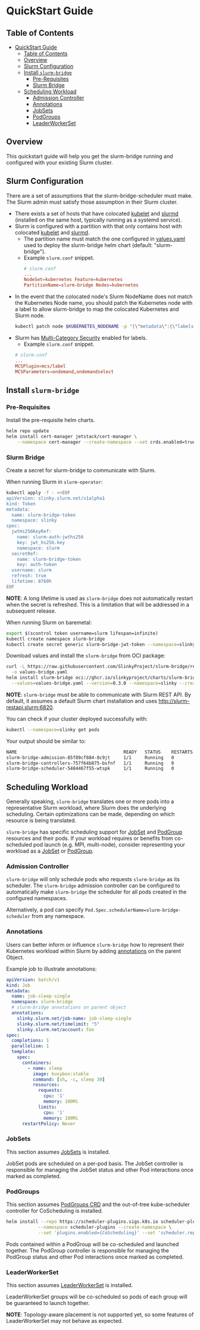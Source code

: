 # QuickStart Guide

## Table of Contents

<!-- mdformat-toc start --slug=github --no-anchors --maxlevel=6 --minlevel=1 -->

- [QuickStart Guide](#quickstart-guide)
  - [Table of Contents](#table-of-contents)
  - [Overview](#overview)
  - [Slurm Configuration](#slurm-configuration)
  - [Install `slurm-bridge`](#install-slurm-bridge)
    - [Pre-Requisites](#pre-requisites)
    - [Slurm Bridge](#slurm-bridge)
  - [Scheduling Workload](#scheduling-workload)
    - [Admission Controller](#admission-controller)
    - [Annotations](#annotations)
    - [JobSets](#jobsets)
    - [PodGroups](#podgroups)
    - [LeaderWorkerSet](#leaderworkerset)

<!-- mdformat-toc end -->

## Overview

This quickstart guide will help you get the slurm-bridge running and configured
with your existing Slurm cluster.

## Slurm Configuration

There are a set of assumptions that the slurm-bridge-scheduler must make. The
Slurm admin must satisfy those assumption in their Slurm cluster.

- There exists a set of hosts that have colocated [kubelet] and [slurmd]
  (installed on the same host, typically running as a systemd service).
- Slurm is configured with a partition with that only contains host with
  colocated [kubelet] and [slurmd].
  - The partition name must match the one configured in
    [values.yaml](../helm/slurm-bridge/values.yaml) used to deploy the
    slurm-bridge helm chart (default: "slurm-bridge").
  - Example `slurm.conf` snippet.
    ```conf
    # slurm.conf
    ...
    NodeSet=kubernetes Feature=kubernetes
    PartitionName=slurm-bridge Nodes=kubernetes
    ```
- In the event that the colocated node's Slurm NodeName does not match the
  Kubernetes Node name, you should patch the Kubernetes node with a label to
  allow slurm-bridge to map the colocated Kubernetes and Slurm node.
  ```bash
  kubectl patch node $KUBERNETES_NODENAME -p "{\"metadata\":{\"labels\":{\"slinky.slurm.net/slurm-nodename\":\"$SLURM_NODENAME\"}}}"
  ```
- Slurm has [Multi-Category Security][mcs] enabled for labels.
  - Example `slurm.conf` snippet.
  ```conf
  # slurm.conf
  ...
  MCSPlugin=mcs/label
  MCSParameters=ondemand,ondemandselect
  ```

## Install `slurm-bridge`

### Pre-Requisites

Install the pre-requisite helm charts.

```bash
helm repo update
helm install cert-manager jetstack/cert-manager \
	--namespace cert-manager --create-namespace --set crds.enabled=true
```

### Slurm Bridge

Create a secret for slurm-bridge to communicate with Slurm.

When running Slurm in `slurm-operator`:

```sh
kubectl apply -f - <<EOF
apiVersion: slinky.slurm.net/v1alpha1
kind: Token
metadata:
  name: slurm-bridge-token
  namespace: slinky
spec:
  jwtHs256KeyRef:
    name: slurm-auth-jwths256
    key: jwt_hs256.key
    namespace: slurm
  secretRef:
    name: slurm-bridge-token
    key: auth-token
  username: slurm
  refresh: true
  lifetime: 8760h
EOF
```

**NOTE**: A long lifetime is used as `slurm-bridge` does not automatically
restart when the secret is refreshed. This is a limitation that will be
addressed in a subsequent release.

When running Slurm on baremetal:

```sh
export $(scontrol token username=slurm lifespan=infinite)
kubectl create namespace slurm-bridge
kubectl create secret generic slurm-bridge-jwt-token --namespace=slinky --from-literal="auth-token=$SLURM_JWT" --type=Opaque
```

Download values and install the `slurm-bridge` from OCI package:

```bash
curl -L https://raw.githubusercontent.com/SlinkyProject/slurm-bridge/refs/tags/v0.3.0/helm/slurm-bridge/values.yaml \
  -o values-bridge.yaml
helm install slurm-bridge oci://ghcr.io/slinkyproject/charts/slurm-bridge \
  --values=values-bridge.yaml --version=0.3.0 --namespace=slinky --create-namespace
```

**NOTE**: `slurm-bridge` must be able to communicate with Slurm REST API. By
default, it assumes a default Slurm chart installation and uses
http://slurm-restapi.slurm:6820.

You can check if your cluster deployed successfully with:

```sh
kubectl --namespace=slinky get pods
```

Your output should be similar to:

```sh
NAME                                        READY   STATUS    RESTARTS      AGE
slurm-bridge-admission-85f89cf884-8c9jt     1/1     Running   0             1m0s
slurm-bridge-controllers-757f64b875-bsfnf   1/1     Running   0             1m0s
slurm-bridge-scheduler-5484467f55-wtspk     1/1     Running   0             1m0s
```

## Scheduling Workload

Generally speaking, `slurm-bridge` translates one or more pods into a
representative Slurm workload, where Slurm does the underlying scheduling.
Certain optimizations can be made, depending on which resource is being
translated.

`slurm-bridge` has specific scheduling support for [JobSet](#jobsets) and
[PodGroup](#podgroups) resources and their pods. If your workload requires or
benefits from co-scheduled pod launch (e.g. MPI, multi-node), consider
representing your workload as a [JobSet](#jobsets) or [PodGroup](#podgroups).

### Admission Controller

`slurm-bridge` will only schedule pods who requests `slurm-bridge` as its
scheduler. The `slurm-bridge` admission controller can be configured to
automatically make `slurm-bridge` the scheduler for all pods created in the
configured namespaces.

Alternatively, a pod can specify `Pod.Spec.schedulerName=slurm-bridge-scheduler`
from any namespace.

### Annotations

Users can better inform or influence `slurm-bridge` how to represent their
Kubernetes workload within Slurm by adding
[annotations](../internal/wellknown/annotations.go) on the parent Object.

Example job to illustrate annotations:

```yaml
apiVersion: batch/v1
kind: Job
metadata:
  name: job-sleep-single
  namespace: slurm-bridge
  # slurm-bridge annotations on parent object
  annotations:
    slinky.slurm.net/job-name: job-sleep-single
    slinky.slurm.net/timelimit: "5"
    slinky.slurm.net/account: foo
spec:
  completions: 1
  parallelism: 1
  template:
    spec:
      containers:
        - name: sleep
          image: busybox:stable
          command: [sh, -c, sleep 30]
          resources:
            requests:
              cpu: '1'
              memory: 100Mi
            limits:
              cpu: '1'
              memory: 100Mi
      restartPolicy: Never
```

### JobSets

This section assumes [JobSets] is installed.

JobSet pods are scheduled on a per-pod basis. The JobSet controller is
responsible for managing the JobSet status and other Pod interactions once
marked as completed.

### PodGroups

This section assumes [PodGroups CRD][podgroups-crd] and the out-of-tree
kube-scheduler controller for CoScheduling is installed.

```sh
helm install --repo https://scheduler-plugins.sigs.k8s.io scheduler-plugins scheduler-plugins \
			--namespace scheduler-plugins --create-namespace \
			--set 'plugins.enabled={CoScheduling}' --set 'scheduler.replicaCount=0'
```

Pods contained within a PodGroup will be co-scheduled and launched together. The
PodGroup controller is responsible for managing the PodGroup status and other
Pod interactions once marked as completed.

### LeaderWorkerSet

This section assumes [LeaderWorkerSet] is installed.

LeaderWorkerSet groups will be co-scheduled so pods of each group will be
guaranteed to launch together.

**NOTE**: Topology-aware placement is not supported yet, so some features of
LeaderWorkerSet may not behave as expected.

<!-- Links -->

[jobsets]: https://jobset.sigs.k8s.io/
[kubelet]: https://kubernetes.io/docs/reference/command-line-tools-reference/kubelet
[leaderworkerset]: https://lws.sigs.k8s.io/
[mcs]: https://slurm.schedmd.com/mcs.html
[podgroups-crd]: https://github.com/kubernetes-sigs/scheduler-plugins/blob/master/config/crd/bases/scheduling.x-k8s.io_podgroups.yaml
[slurmd]: https://slurm.schedmd.com/slurmd.html
